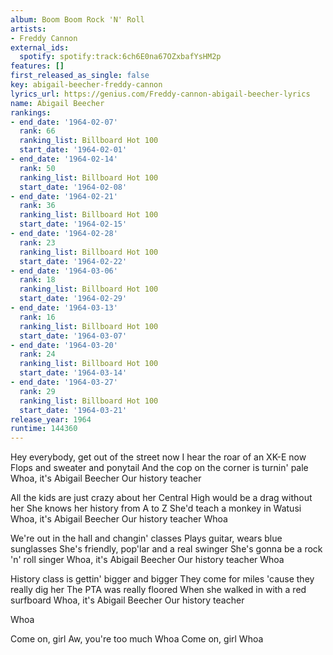 ```yaml
---
album: Boom Boom Rock 'N' Roll
artists:
- Freddy Cannon
external_ids:
  spotify: spotify:track:6ch6E0na67OZxbafYsHM2p
features: []
first_released_as_single: false
key: abigail-beecher-freddy-cannon
lyrics_url: https://genius.com/Freddy-cannon-abigail-beecher-lyrics
name: Abigail Beecher
rankings:
- end_date: '1964-02-07'
  rank: 66
  ranking_list: Billboard Hot 100
  start_date: '1964-02-01'
- end_date: '1964-02-14'
  rank: 50
  ranking_list: Billboard Hot 100
  start_date: '1964-02-08'
- end_date: '1964-02-21'
  rank: 36
  ranking_list: Billboard Hot 100
  start_date: '1964-02-15'
- end_date: '1964-02-28'
  rank: 23
  ranking_list: Billboard Hot 100
  start_date: '1964-02-22'
- end_date: '1964-03-06'
  rank: 18
  ranking_list: Billboard Hot 100
  start_date: '1964-02-29'
- end_date: '1964-03-13'
  rank: 16
  ranking_list: Billboard Hot 100
  start_date: '1964-03-07'
- end_date: '1964-03-20'
  rank: 24
  ranking_list: Billboard Hot 100
  start_date: '1964-03-14'
- end_date: '1964-03-27'
  rank: 29
  ranking_list: Billboard Hot 100
  start_date: '1964-03-21'
release_year: 1964
runtime: 144360
---
```

Hey everybody, get out of the street now
I hear the roar of an XK-E now
Flops and sweater and ponytail
And the cop on the corner is turnin' pale
Whoa, it's Abigail Beecher
Our history teacher

All the kids are just crazy about her
Central High would be a drag without her
She knows her history from A to Z
She'd teach a monkey in Watusi
Whoa, it's Abigail Beecher
Our history teacher
Whoa

We're out in the hall and changin' classes
Plays guitar, wears blue sunglasses
She's friendly, pop'lar and a real swinger
She's gonna be a rock 'n' roll singer
Whoa, it's Abigail Beecher
Our history teacher
Whoa

History class is gettin' bigger and bigger
They come for miles 'cause they really dig her
The PTA was really floored
When she walked in with a red surfboard
Whoa, it's Abigail Beecher
Our history teacher

Whoa

Come on, girl
Aw, you're too much
Whoa
Come on, girl
Whoa

